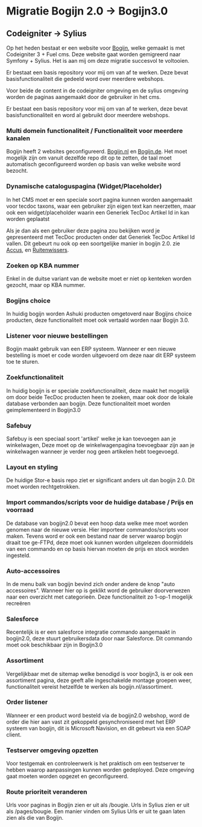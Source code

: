 # Migratie Bogijn 2.0 -> Bogijn3.0

## Codeigniter -> Sylius
Op het heden bestaat er een website voor [Bogijn](https://www.bogijn.nl), welke gemaakt is met Codeigniter 3 + Fuel cms. Deze website gaat worden gemigreerd naar Symfony + Sylius. Het is aan mij om deze migratie succesvol te voltooien.

Er bestaat een basis repository voor mij om van af te werken. Deze bevat basisfunctionaliteit die gedeeld word over meerdere webshops.

Voor beide de content in de codeigniter omgeving en de sylius omgeving worden de paginas aangemaakt door de gebruiker in het cms.

Er bestaat een basis repository voor mij om van af te werken, deze bevat basisfunctionaliteit en word al gebruikt door meerdere webshops.

### Multi domein functionaliteit / Functionaliteit voor meerdere kanalen
Bogijn heeft 2 websites geconfigureerd. [Bogijn.nl](https://bogijn.nl/) en [Bogijn.de](https://bogijn.de/). Het moet mogelijk zijn om vanuit dezelfde repo dit op te zetten, de taal moet automatisch geconfigureerd worden op basis van welke website word bezocht.

### Dynamische cataloguspagina (Widget/Placeholder)
In het CMS moet er een speciale soort pagina kunnen worden aangemaakt voor tecdoc taxons, waar een gebruiker zijn eigen text kan neerzetten, maar ook een widget/placeholder waarin een Generiek TecDoc Artikel Id in kan worden geplaatst

Als je dan als een gebruiker deze pagina zou bekijken word je gepresenteerd met TecDoc producten onder dat Generiek TecDoc Artikel Id vallen. Dit gebeurt nu ook op een soortgelijke manier in bogijn 2.0. zie [Accus](https://bogijn.nl/accus), en [Ruitenwissers](https://bogijn.nl/ruitenwissers).

### Zoeken op KBA nummer
Enkel in de duitse variant van de website moet er niet op kenteken worden gezocht, maar op KBA nummer.

### Bogijns choice
In huidig bogijn worden Ashuki producten omgetoverd naar Bogijns choice producten, deze functionaliteit moet ook vertaald worden naar Bogijn 3.0.

### Listener voor nieuwe bestellingen
 Bogijn maakt gebruik van een ERP systeem. Wanneer er een nieuwe bestelling is moet er code worden uitgevoerd om deze naar dit ERP systeem toe te sturen.

### Zoekfunctionaliteit
In huidig bogijn is er speciale zoekfunctionaliteit, deze maakt het mogelijk om door beide TecDoc producten heen te zoeken, maar ook door de lokale database verbonden aan bogijn. Deze functionaliteit moet worden geimplementeerd in Bogijn3.0

### Safebuy
Safebuy is een speciaal soort 'artikel' welke je kan toevoegen aan je winkelwagen, Deze moet op de winkelwagenpagina toevoegbaar zijn aan je winkelwagen wanneer je verder nog geen artikelen hebt toegevoegd.

### Layout en styling
De huidige Stor-e basis repo ziet er significant anders uit dan bogijn 2.0. Dit moet worden rechtgetrokken.

### Import commandos/scripts voor de huidige database / Prijs en voorraad
De database van bogijn2.0 bevat een hoop data welke mee moet worden genomen naar de nieuwe versie. Hier importeer commandos/scripts voor maken. Tevens word er ook een bestand naar de server waarop bogijn draait toe ge-FTPd, deze moet ook kunnen worden uitgelezen doormiddels van een commando en op basis hiervan moeten de prijs en stock worden ingesteld.

### Auto-accessoires
In de menu balk van bogijn bevind zich onder andere de knop "auto accessoires". Wanneer hier op is geklikt word de gebruiker doorverwezen naar een overzicht met categorieën. Deze functionaliteit zo 1-op-1 mogelijk recreëren

### Salesforce
Recentelijk is er een salesforce integratie commando aangemaakt in bogijn2.0, deze stuurt gebruikersdata door naar Salesforce. Dit commando moet ook beschikbaar zijn in Bogijn3.0

### Assortiment
Vergelijkbaar met de sitemap welke benodigd is voor bogijn3, is er ook een assortiment pagina, deze geeft alle ingeschakelde montage groepen weer, functionaliteit vereist hetzelfde te werken als bogijn.nl/assortiment.

### Order listener
Wanneer er een product word besteld via de bogijn2.0 webshop, word de order die hier aan vast zit gekoppeld gesynchroniseerd met het ERP systeem van bogijn, dit is Microsoft Navision, en dit gebeurt via een SOAP client.

### Testserver omgeving opzetten
Voor testgemak en controleerwerk is het praktisch om een testserver te hebben waarop aanpassingen kunnen worden gedeployed. Deze omgeving gaat moeten worden opgezet en geconfigureerd.

### Route prioriteit veranderen
Urls voor paginas in Bogijn zien er uit als /bougie. Urls in Sylius zien er uit als /pages/bougie. Een manier vinden om Sylius Urls er uit te gaan laten zien als die van Bogijn.